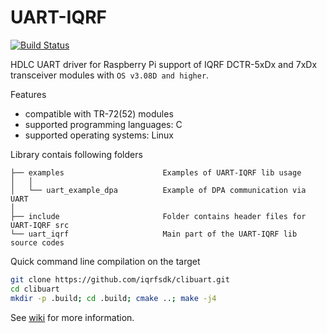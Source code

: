 ﻿# UART-IQRF

[![Build Status](https://travis-ci.com/iqrfsdk/clibuart.svg?branch=master)](https://travis-ci.com/iqrfsdk/clibuart)

HDLC UART driver for Raspberry Pi support of IQRF DCTR-5xDx and 7xDx transceiver modules with `OS v3.08D and higher`.

Features
*   compatible with TR-72(52) modules
*   supported programming languages: C
*   supported operating systems: Linux

Library contais following folders
```
├── examples                      Examples of UART-IQRF lib usage
│   │  
│   └── uart_example_dpa          Example of DPA communication via UART
│
├── include                       Folder contains header files for UART-IQRF src
└── uart_iqrf                     Main part of the UART-IQRF lib source codes
```

Quick command line compilation on the target
```bash
git clone https://github.com/iqrfsdk/clibuart.git
cd clibuart
mkdir -p .build; cd .build; cmake ..; make -j4
```

See [wiki](https://github.com/MICRORISC/iqrfsdk/wiki) for more information.
